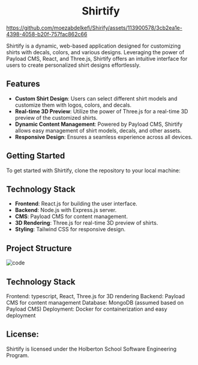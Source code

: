 <h1 align="center">Shirtify</h1>



https://github.com/moezabdelkefi/Shirify/assets/113900578/3cb2ea1e-4398-4058-b20f-757fac862c66



Shirtify is a dynamic, web-based application designed for customizing shirts with decals, colors, and various designs. Leveraging the power of Payload CMS, React, and Three.js, Shirtify offers an intuitive interface for users to create personalized shirt designs effortlessly.

## Features

- **Custom Shirt Design**: Users can select different shirt models and customize them with logos, colors, and decals.
- **Real-time 3D Preview**: Utilize the power of Three.js for a real-time 3D preview of the customized shirts.
- **Dynamic Content Management**: Powered by Payload CMS, Shirtify allows easy management of shirt models, decals, and other assets.
- **Responsive Design**: Ensures a seamless experience across all devices.

## Getting Started

To get started with Shirtify, clone the repository to your local machine:


## Technology Stack

- **Frontend**: React.js for building the user interface.
- **Backend**: Node.js with Express.js server.
- **CMS**: Payload CMS for content management.
- **3D Rendering**: Three.js for real-time 3D preview of shirts.
- **Styling**: Tailwind CSS for responsive design.

## Project Structure

![code](https://github.com/moezabdelkefi/Shirify/assets/113900578/3eac2bd6-eaee-4803-a50c-99e41a8b3149)

## Technology Stack

Frontend: typescript, React, Three.js for 3D rendering
Backend: Payload CMS for content management
Database: MongoDB (assumed based on Payload CMS)
Deployment: Docker for containerization and easy deployment


## License:

Shirtify is licensed under the Holberton School Software Engineering Program.
